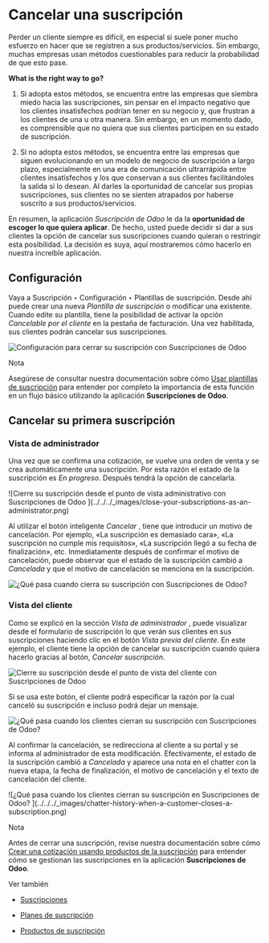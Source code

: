 # Cancelar una suscripción

Perder un cliente siempre es difícil, en especial si suele poner mucho
esfuerzo en hacer que se registren a sus productos/servicios. Sin embargo,
muchas empresas usan métodos cuestionables para reducir la probabilidad de que
esto pase.

**What is the right way to go?**

  1. Si adopta estos métodos, se encuentra entre las empresas que siembra miedo hacia las suscripciones, sin pensar en el impacto negativo que los clientes insatisfechos podrían tener en su negocio y, que frustran a los clientes de una u otra manera. Sin embargo, en un momento dado, es comprensible que no quiera que sus clientes participen en su estado de suscripción.

  2. Si no adopta estos métodos, se encuentra entre las empresas que siguen evolucionando en un modelo de negocio de suscripción a largo plazo, especialmente en una era de comunicación ultrarrápida entre clientes insatisfechos y los que conservan a sus clientes facilitándoles la salida si lo desean. Al darles la oportunidad de cancelar sus propias suscripciones, sus clientes no se sienten atrapados por haberse suscrito a sus productos/servicios.

En resumen, la aplicación _Suscripción de Odoo_ le da la **oportunidad de
escoger lo que quiera aplicar**. De hecho, usted puede decidir si dar a sus
clientes la opción de cancelar sus suscripciones cuando quieran o restringir
esta posibilidad. La decisión es suya, aquí mostraremos cómo hacerlo en
nuestra increíble aplicación.

## Configuración

Vaya a Suscripción ‣ Configuración ‣ Plantillas de suscripción. Desde ahí
puede crear una nueva _Plantilla de suscripción_ o modificar una existente.
Cuando edite su plantilla, tiene la posibilidad de activar la opción
_Cancelable por el cliente_ en la pestaña de facturación. Una vez habilitada,
sus clientes podrán cancelar sus suscripciones.

![Configuración para cerrar su suscripción con Suscripciones de
Odoo](../../../_images/configuration-to-close-your-subscriptions.png)

Nota

Asegúrese de consultar nuestra documentación sobre cómo [Usar plantillas de
suscripción](plans.html) para entender por completo la importancia de esta
función en un flujo básico utilizando la aplicación **Suscripciones de Odoo**.

## Cancelar su primera suscripción

### Vista de administrador

Una vez que se confirma una cotización, se vuelve una orden de venta y se crea
automáticamente una suscripción. Por esta razón el estado de la suscripción es
_En progreso_. Después tendrá la opción de cancelarla.

![Cierre su suscripción desde el punto de vista administrativo con
Suscripciones de Odoo ](../../../_images/close-your-subscriptions-as-an-
administrator.png)

Al utilizar el botón inteligente _Cancelar_ , tiene que introducir un motivo
de cancelación. Por ejemplo, «La suscripción es demasiado cara», «La
suscripción no cumple mis requisitos», «La suscripción llegó a su fecha de
finalización», etc. Inmediatamente después de confirmar el motivo de
cancelación, puede observar que el estado de la suscripción cambió a
_Cancelada_ y que el motivo de cancelación se menciona en la suscripción.

![¿Qué pasa cuando cierra su suscripción con Suscripciones de Odoo?
](../../../_images/use-of-close-reasons.png)

### Vista del cliente

Como se explicó en la sección _Vista de administrador_ , puede visualizar
desde el formulario de suscripción lo que verán sus clientes en sus
suscripciones haciendo clic en el botón _Vista previa del cliente_. En este
ejemplo, el cliente tiene la opción de cancelar su suscripción cuando quiera
hacerlo gracias al botón, _Cancelar suscripción_.

![Cierre su suscripción desde el punto de vista del cliente con Suscripciones
de Odoo ](../../../_images/close-your-subscriptions-as-a-customer.png)

Si se usa este botón, el cliente podrá especificar la razón por la cual
canceló su suscripción e incluso podrá dejar un mensaje.

![¿Qué pasa cuando los clientes cierran su suscripción con Suscripciones de
Odoo? ](../../../_images/use-of-close-reasons-as-a-customer.png)

Al confirmar la cancelación, se redirecciona al cliente a su portal y se
informa al administrador de esta modificación. Efectivamente, el estado de la
suscripción cambió a _Cancelada_ y aparece una nota en el chatter con la nueva
etapa, la fecha de finalización, el motivo de cancelación y el texto de
cancelación del cliente.

![¿Qué pasa cuando los clientes cierran su suscripción en Suscripciones de
Odoo? ](../../../_images/chatter-history-when-a-customer-closes-a-
subscription.png)

Nota

Antes de cerrar una suscripción, revise nuestra documentación sobre cómo
[Crear una cotización usando productos de la
suscripción](../subscriptions.html) para entender cómo se gestionan las
suscripciones en la aplicación **Suscripciones de Odoo**.

Ver también

  * [Suscripciones](../subscriptions.html)

  * [Planes de suscripción](plans.html)

  * [Productos de suscripción](products.html)


